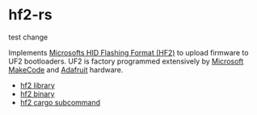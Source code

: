 # hf2-rs

test change

Implements [Microsofts HID Flashing Format (HF2)](https://github.com/microsoft/uf2/blob/86e101e3a282553756161fe12206c7a609975e70/hf2.md) to upload firmware to UF2 bootloaders. UF2 is factory programmed extensively by [Microsoft MakeCode](https://www.microsoft.com/en-us/makecode) and [Adafruit](https://www.adafruit.com) hardware.

* [hf2 library](https://github.com/jacobrosenthal/hf2-rs/tree/master/hf2)
* [hf2 binary](https://github.com/jacobrosenthal/hf2-rs/tree/master/hf2-cli)
* [hf2 cargo subcommand](https://github.com/jacobrosenthal/hf2-rs/tree/master/cargo-hf2)
